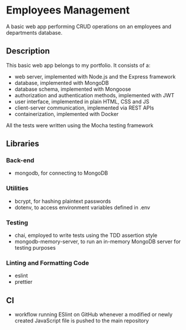 # Employees Management

A basic web app performing CRUD operations on an employees and departments database.

## Description

This basic web app belongs to my portfolio. It consists of a:

- web server, implemented with Node.js and the Express framework
- database, implemented with MongoDB
- database schema, implemented with Mongoose
- authorization and authentication methods, implemented with JWT
- user interface, implemented in plain HTML, CSS and JS
- client-server communication, implemented via REST APIs
- containerization, implemented with Docker

All the tests were written using the Mocha testing framework

## Libraries

### Back-end

- mongodb, for connecting to MongoDB

### Utilities

- bcrypt, for hashing plaintext passwords
- dotenv, to access environment variables defined in .env

### Testing

- chai, employed to write tests using the TDD assertion style
- mongodb-memory-server, to run an in-memory MongoDB server for testing purposes

### Linting and Formatting Code

- eslint
- prettier

## CI

- workflow running ESlint on GitHub whenever a modified or newly created JavaScript file is pushed to the main repository

